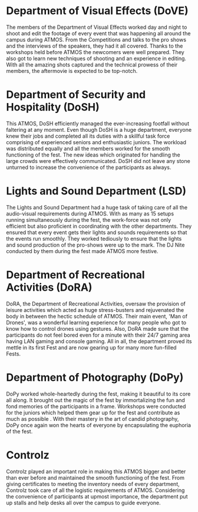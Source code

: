 <!-- TITLE: Departments -->


# Department of Visual Effects (DoVE)
The members of the Department of Visual Effects worked day and night to shoot and edit the footage of every event that was happening all around the campus during ATMOS. From the Competitions and talks to the pro shows and the interviews of the speakers, they had it all covered. Thanks to the workshops held before ATMOS the newcomers were well prepared. They also got to learn new techniques of shooting and an experience in editing. With all the amazing shots captured and the technical prowess of their members, the aftermovie is expected to be top-notch.

# Department of Security and Hospitality (DoSH)
This ATMOS, DoSH efficiently managed the ever-increasing footfall without faltering at any moment. Even though DoSH is a huge department, everyone knew their jobs and completed all its duties with a skillful task force comprising of experienced seniors and enthusiastic juniors. The workload was distributed equally and all the members worked for the smooth functioning of the fest. The new ideas which originated for handling the large crowds were effectively communicated. DoSH did not leave any stone unturned to increase the convenience of the participants as always. 

# Lights and Sound Department (LSD)
The Lights and Sound Department had a huge task of taking care of all the audio-visual requirements during ATMOS. With as many as 15 setups running simultaneously during the fest, the work-force was not only efficient but also proficient in coordinating with the other departments. They ensured that every event gets their lights and sounds requirements so that the events run smoothly. They worked tediously to ensure that the lights and sound production of the pro-shows were up to the mark. The DJ Nite conducted by them during the fest made ATMOS more festive.

# Department of Recreational Activities (DoRA) 
DoRA, the Department of Recreational Activities, oversaw the provision of leisure activities which acted as huge stress-busters and rejuvenated the body in between the hectic schedule of ATMOS. Their main event, 'Man of Drones', was a wonderful learning experience for many people who got to know how to control drones using gestures. Also, DoRA made sure that the participants do not feel bored even for a minute with their 24/7 gaming area having LAN gaming and console gaming. All in all, the department proved its mettle in its first Fest and are now gearing up for many more fun-filled Fests.

# Department of Photography (DoPy)
DoPy worked whole-heartedly during the fest, making it beautiful to its core all along. It brought out the magic of the fest by immortalizing the fun and fond memories of the participants in a frame. Workshops were conducted for the juniors which helped them gear up for the fest and contribute as much as possible . With their mastery in the art of candid photography, DoPy once again won the hearts of everyone by encapsulating the euphoria of the fest.

# Controlz
Controlz played an important role in making this ATMOS bigger and better than ever before and maintained the smooth functioning of the fest. From giving certificates to meeting the inventory needs of every department, Controlz took care of all the logistic requirements of ATMOS. Considering the convenience of participants at upmost importance, the department put up stalls and help desks all over the campus to guide everyone. 